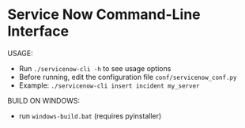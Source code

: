 Service Now Command-Line Interface
====================================

USAGE:
- Run `./servicenow-cli -h` to see usage options
- Before running, edit the configuration file `conf/servicenow_conf.py`
- Example:
  `./servicenow-cli insert incident my_server`

BUILD ON WINDOWS:
- run `windows-build.bat` (requires pyinstaller)
